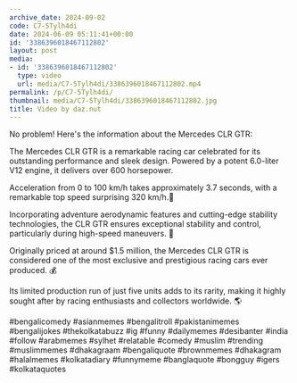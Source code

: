 ```yaml
---
archive_date: 2024-09-02
code: C7-5Tylh4di
date: 2024-06-09 05:11:41+00:00
id: '3386396018467112802'
layout: post
media:
- id: '3386396018467112802'
  type: video
  url: media/C7-5Tylh4di/3386396018467112802.mp4
permalink: /p/C7-5Tylh4di/
thumbnail: media/C7-5Tylh4di/3386396018467112802.jpg
title: Video by daz.nut
---
```


No problem! Here's the information about the Mercedes CLR GTR:  
  
The Mercedes CLR GTR is a remarkable racing car celebrated for its outstanding performance and sleek design. Powered by a potent 6.0-liter V12 engine, it delivers over 600 horsepower.  
  
Acceleration from 0 to 100 km/h takes approximately 3.7 seconds, with a remarkable top speed surprising 320 km/h.🥇  
  
Incorporating adventure aerodynamic features and cutting-edge stability technologies, the CLR GTR ensures exceptional stability and control, particularly during high-speed maneuvers. 💨  
  
Originally priced at around $1.5 million, the Mercedes CLR GTR is considered one of the most exclusive and prestigious racing cars ever produced. 💰  
  
Its limited production run of just five units adds to its rarity, making it highly sought after by racing enthusiasts and collectors worldwide. 🌎  
  
#bengalicomedy #asianmemes #bengalitroll #pakistanimemes #bengalijokes #thekolkatabuzz #ig #funny #dailymemes #desibanter #india #follow #arabmemes #sylhet #relatable #comedy #muslim #trending #muslimmemes #dhakagraam #bengaliquote #brownmemes #dhakagram #halalmemes #kolkatadiary #funnymeme #banglaquote #bongguy #igers #kolkataquotes